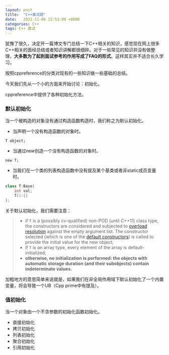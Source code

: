 ```yaml
---
layout: post
title:  "C++面试题"
date:   2021-11-06 22:53:00 +0800
categories: C++
tags: C++ 面试
---
```


犹豫了很久，决定开一篇博文专门总结一下C++相关的知识，感觉现在网上很多C++相关的面经总结或者知识讲解都很细碎。对于一些常见的知识并没有做整理，**大多数为了起到面试参考的作用写成了FAQ的形式**。这样其实并不适合长久学习。




按照cppreference的分类对现有的一些知识做一些基础的总结。

今天我们先从一个小的方面来开始讨论：初始化。

cppreference中提供了各种初始化方法。

### 默认初始化

当一个被构造的对象没有通过构造函数构造时，我们称之为默认初始化。

- 当声明一个没有构造函数的对象时。

```
T object;
```

- 当通过new创造一个没有构造函数的对象时。

```
new T;
```

- 当我们在一个类的列表构造函数中没有提及某个基类或者非static成员变量时。

```cpp
class T:Base{
	int val;
	T():{}
};
```

关于默认初始化，我们需要注意：

>- if `T` is a (possibly cv-qualified) non-POD (until C++11) class type, the constructors are considered and subjected to [overload resolution](https://en.cppreference.com/w/cpp/language/overload_resolution) against the empty argument list. The constructor selected (which is one of the [default constructors](https://en.cppreference.com/w/cpp/language/default_constructor)) is called to provide the initial value for the new object;
>- if `T` is an array type, every element of the array is default-initialized;
>- **otherwise, no initialization is performed: the objects with automatic storage duration (and their subobjects) contain indeterminate values.**

加粗地方的意思简单来说就是，如果我们在非全局作用域下默认初始化了一个内置变量，将会导致一个UB（Cpp prime中有提及）。

### 值初始化

当一个对象由一个不含参数的初始化函数初始化。



- 直接初始化
- 拷贝初始化
- 列表初始化
- 聚合初始化
- 引用初始化